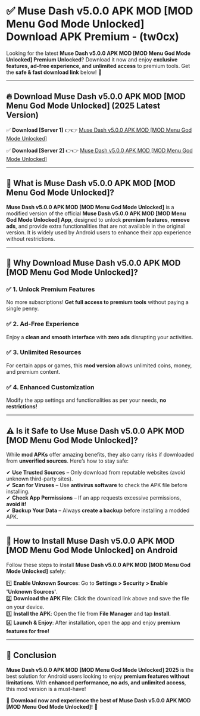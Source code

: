 
# ✅ Muse Dash v5.0.0 APK   MOD [MOD Menu God Mode Unlocked] Download APK Premium -  (tw0cx) 

Looking for the latest **Muse Dash v5.0.0 APK   MOD [MOD Menu God Mode Unlocked] Premium Unlocked**? Download it now and enjoy **exclusive features, ad-free experience, and unlimited access** to premium tools. Get the **safe & fast download link** below! 🚀

---

## 🔥 Download Muse Dash v5.0.0 APK   MOD [MOD Menu God Mode Unlocked] (2025 Latest Version)

✅ **Download [Server 1]** 👉👉 [Muse Dash v5.0.0 APK   MOD [MOD Menu God Mode Unlocked] ](https://apkcomod.com?title=Muse_Dash_v5.0.0_APK___MOD_[MOD_Menu_God_Mode_Unlocked])  

✅ **Download [Server 2]** 👉👉 [Muse Dash v5.0.0 APK   MOD [MOD Menu God Mode Unlocked] ](https://apkcomod.com?title=Muse_Dash_v5.0.0_APK___MOD_[MOD_Menu_God_Mode_Unlocked])  


---

## 📌 What is Muse Dash v5.0.0 APK   MOD [MOD Menu God Mode Unlocked]?

**Muse Dash v5.0.0 APK   MOD [MOD Menu God Mode Unlocked]** is a modified version of the official **Muse Dash v5.0.0 APK   MOD [MOD Menu God Mode Unlocked] App**, designed to unlock **premium features**, **remove ads**, and provide extra functionalities that are not available in the original version. It is widely used by Android users to enhance their app experience without restrictions.

---

## 🌟 Why Download Muse Dash v5.0.0 APK   MOD [MOD Menu God Mode Unlocked]?

### ✅ 1. Unlock Premium Features
No more subscriptions! **Get full access to premium tools** without paying a single penny.

### ✅ 2. Ad-Free Experience
Enjoy a **clean and smooth interface** with **zero ads** disrupting your activities.

### ✅ 3. Unlimited Resources
For certain apps or games, this **mod version** allows unlimited coins, money, and premium content.

### ✅ 4. Enhanced Customization
Modify the app settings and functionalities as per your needs, **no restrictions!**

---

## ⚠️ Is it Safe to Use Muse Dash v5.0.0 APK   MOD [MOD Menu God Mode Unlocked]?

While **mod APKs** offer amazing benefits, they also carry risks if downloaded from **unverified sources**. Here’s how to stay safe:

✔ **Use Trusted Sources** – Only download from reputable websites (avoid unknown third-party sites).  
✔ **Scan for Viruses** – Use **antivirus software** to check the APK file before installing.  
✔ **Check App Permissions** – If an app requests excessive permissions, **avoid it!**  
✔ **Backup Your Data** – Always **create a backup** before installing a modded APK.

---

## 📲 How to Install Muse Dash v5.0.0 APK   MOD [MOD Menu God Mode Unlocked] on Android

Follow these steps to install **Muse Dash v5.0.0 APK   MOD [MOD Menu God Mode Unlocked]** safely:

1️⃣ **Enable Unknown Sources**: Go to **Settings > Security > Enable 'Unknown Sources'**.  
2️⃣ **Download the APK File**: Click the download link above and save the file on your device.  
3️⃣ **Install the APK**: Open the file from **File Manager** and tap **Install**.  
4️⃣ **Launch & Enjoy**: After installation, open the app and enjoy **premium features for free!**

---

## 🚀 Conclusion

**Muse Dash v5.0.0 APK   MOD [MOD Menu God Mode Unlocked] 2025** is the best solution for Android users looking to enjoy **premium features without limitations**. With **enhanced performance, no ads, and unlimited access**, this mod version is a must-have!

🔻 **Download now and experience the best of Muse Dash v5.0.0 APK   MOD [MOD Menu God Mode Unlocked]!** 🔻

